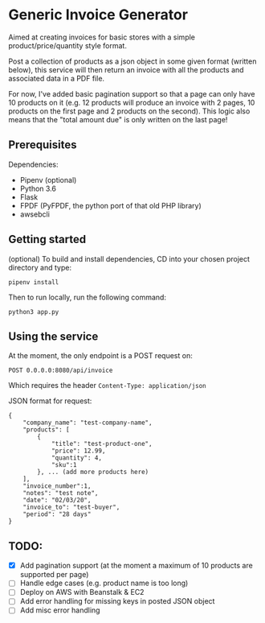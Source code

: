# Generic Invoice Generator

Aimed at creating invoices for basic stores with a simple product/price/quantity style format.

Post a collection of products as a json object in some given format (written below), this service will then return an invoice with all the products and associated data in a PDF file.

For now, I've added basic pagination support so that a page can only have 10 products on it (e.g. 12 products will produce an invoice with 2 pages, 10 products on the first page and 2 products on the second). This logic also means that the "total amount due" is only written on the last page!

## Prerequisites

Dependencies:
- Pipenv (optional)
- Python 3.6
- Flask
- FPDF (PyFPDF, the python port of that old PHP library)
- awsebcli

## Getting started

(optional) To build and install dependencies, CD into your chosen project directory and type:
```
pipenv install
```
Then to run locally, run the following command:
```
python3 app.py
```

## Using the service

At the moment, the only endpoint is a POST request on:
```
POST 0.0.0.0:8080/api/invoice
```
Which requires the header `Content-Type: application/json`

JSON format for request:
```
{
	"company_name": "test-company-name",
	"products": [
		{
			"title": "test-product-one",
			"price": 12.99,
			"quantity": 4,
			"sku":1
		}, ... (add more products here)
	],
	"invoice_number":1,
	"notes": "test note",
	"date": "02/03/20",
	"invoice_to": "test-buyer",
	"period": "28 days"
}
```

## TODO:

- [x] Add pagination support (at the moment a maximum of 10 products are supported per page)
- [ ] Handle edge cases (e.g. product name is too long)
- [ ] Deploy on AWS with Beanstalk & EC2
- [ ] Add error handling for missing keys in posted JSON object
- [ ] Add misc error handling